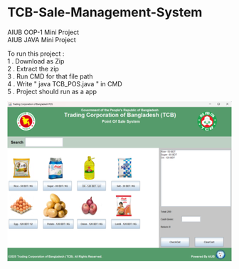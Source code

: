 # TCB-Sale-Management-System <br/>
AIUB OOP-1 Mini Project <br/>
AIUB JAVA Mini Project <br/>

To run this project : <br/>
1 . Download as Zip  <br/> 
2 . Extract the zip <br/>
3 . Run CMD for that file path <br/>
4 . Write " java TCB_POS.java " in CMD <br/>
5 . Project should run as a app <br/>

![alt text](https://github.com/Bluecose/TCB-Sale-Management-System/blob/main/ScreenShot.png)
